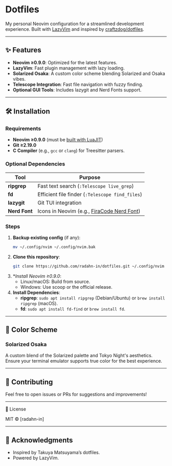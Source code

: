 # Dotfiles

My personal Neovim configuration for a streamlined development experience. Built with [LazyVim](https://www.lazyvim.org/) and inspired by [craftzdog/dotfiles](https://github.com/craftzdog/dotfiles-public).

<!--![Neovim Screenshot](screenshot.png)  Add a screenshot if available -->

---

## ✨ Features

- **Neovim ≥0.9.0**: Optimized for the latest features.
- **LazyVim**: Fast plugin management with lazy loading.
- **Solarized Osaka**: A custom color scheme blending Solarized and Osaka vibes.
- **Telescope Integration**: Fast file navigation with fuzzy finding.
- **Optional GUI Tools**: Includes lazygit and Nerd Fonts support.

---

## 🛠️ Installation

### Requirements

- **Neovim ≥0.9.0** (must be [built with LuaJIT](https://github.com/neovim/neovim/wiki/Building-Neovim))
- **Git ≥2.19.0**
- **C Compiler** (e.g., `gcc` or `clang`) for Treesitter parsers.

### Optional Dependencies

| Tool          | Purpose                          |
|---------------|----------------------------------|
| **ripgrep**   | Fast text search (`:Telescope live_grep`) |
| **fd**        | Efficient file finder (`:Telescope find_files`) |
| **lazygit**   | Git TUI integration              |
| **Nerd Font** | Icons in Neovim (e.g., [FiraCode Nerd Font](https://www.nerdfonts.com/)) |

### Steps

1. **Backup existing config** (if any):
   ```bash
   mv ~/.config/nvim ~/.config/nvim.bak
2. **Clone this repository**:
   ```bash
   git clone https://github.com/radahn-in/dotfiles.git ~/.config/nvim
3. **Install Neovim ≥0.9.0*:
    - Linux/macOS: Build from source.
    - Windows: Use scoop or the official release.
4. **Install Dependencies**:
   - **ripgrep**: ```sudo apt install ripgrep``` (Debian/Ubuntu) or ```brew install ripgrep``` (macOS).
   - **fd**: ```sudo apt install fd-find``` or ```brew install fd```.

---

## 🎨 Color Scheme

### Solarized Osaka
A custom blend of the Solarized palette and Tokyo Night's aesthetics. Ensure your terminal emulator supports true color for the best experience.

---

## 🤝 Contributing
Feel free to open issues or PRs for suggestions and improvements!

---

📜 License

MIT © [radahn-in]

---
## 🙏 Acknowledgments
- Inspired by Takuya Matsuyama’s dotfiles.
- Powered by LazyVim.

